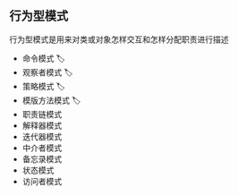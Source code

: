 ## 行为型模式
行为型模式是用来对类或对象怎样交互和怎样分配职责进行描述

- 命令模式 🏷️
- 观察者模式 🏷️
- 策略模式 🏷️
- 模版方法模式 🏷️
- 职责链模式
- 解释器模式
- 迭代器模式
- 中介者模式
- 备忘录模式
- 状态模式
- 访问者模式